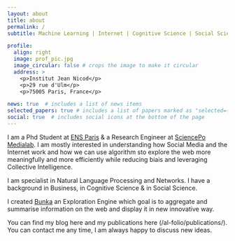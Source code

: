 ```yaml
---
layout: about
title: about
permalink: /
subtitle: Machine Learning | Internet | Cognitive Science | Social Science | Exploration Engine

profile:
  align: right
  image: prof_pic.jpg
  image_circular: false # crops the image to make it circular
  address: >
    <p>Institut Jean Nicod</p>
    <p>29 rue d'Ulm</p>
    <p>75005 Paris, France</p>

news: true  # includes a list of news items
selected_papers: true # includes a list of papers marked as "selected={true}"
social: true  # includes social icons at the bottom of the page
---
```


I am a Phd Student at [ENS Paris](<https://www.computationalculturalsciences.com/charles-de-dampierre>) & a Research Engineer at [SciencePo Medialab](<https://medialab.sciencespo.fr/en/people/charles-de-dampierre/>). I am mostly interested in understanding how Social Media and the Internet work and how we can use algorithm sto explore the web more meaningfully and more efficiently while reducing biais and leveraging Collective Intelligence.

I am specialist in Natural Language Processing and Networks. I have a background in Business, in Cognitive Science & in Social Science.

I created [Bunka](https://www.bunka.ai/) an Exploration Engine which goal is to aggregate and summarise information on the web and display it in new innovative way.

You can find my blog here and my publications here (/al-folio/publications/). You can contact me any time, I am always happy to discuss new ideas.
